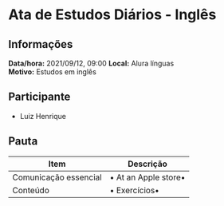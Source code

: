 # Ata de Estudos Diários - Inglês

## Informações

**Data/hora:** 2021/09/12, 09:00
**Local:** Alura línguas <br>
**Motivo:** Estudos em inglês

## Participante

- Luiz Henrique

## Pauta

| Item                  | Descrição                 |
| --------------------- | ------------------------- |
| Comunicação essencial | • At an Apple store• <br> |
| Conteúdo              | • Exercícios• <br>        |
